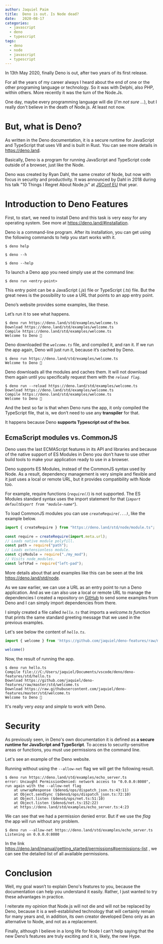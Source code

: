 ```yaml
---
author: Jaquiel Paim
title:  Deno is out. Is Node dead?
date:   2020-08-17
categories: 
  - javascript 
  - deno
  - typescript
tags:
  - deno 
  - node 
  - javascript 
  - typescript
---
```

In 13th May 2020, finally Deno is out, after two years of its first release.

For all the years of my career always I heard about the end of one or the other programing language or technology. So it was with Delphi, also PHP, within others. More recently it was the turn of the Node.Js.

One day, maybe every programming language will die (_I'm not sure ..._), but I really don't believe in the death of Node.js. At least not now.

# But, what is Deno?

As written in the Deno documentation, it is a secure runtime for JavaScript and TypeScript that uses V8 and is built in Rust. You can see more details in https://deno.land.

Basically, Deno is a program for running JavaScript and TypeScript code outside of a browser, just like the Node.

Deno was created by Ryan Dahl, the same creator of Node, but now with focus in security and productivity. It was announced by Dahl in 2018 during his talk "10 Things I Regret About Node.js" at [JSConf EU](https://2018.jsconf.eu/) that year.

# Introduction to Deno Features

First, to start, we need to install Deno and this task is very easy for any operating system. See more at https://deno.land/#installation.

Deno is a command-line program. After its installation, you can get using the following commands to help you start works with it.

```
$ deno help
```

```
$ deno --h
```

```
$ deno --help
```


To launch a Deno app you need simply use at the command line: 

```
$ deno run <entry-point>
```

This entry point can be a JavaScript (_.js_) file or TypeScript (_.ts_) file. But the great news is the possibility to use a URL that points to an app entry point.

Deno’s website provides some examples, like these.

Let’s run it to see what happens.

```
$ deno run https://deno.land/std/examples/welcome.ts
Download https://deno.land/std/examples/welcome.ts
Compile https://deno.land/std/examples/welcome.ts
Welcome to Deno 🦕
```

Deno downloaded the _`welcome.ts`_ file, and compiled it, and ran it. If we run the app again, Deno will just run it, because it’s cached by Deno.

```
$ deno run https://deno.land/std/examples/welcome.ts
Welcome to Deno 🦕
```

Deno downloads all the modules and caches them. It will not download them again until you specifically request them with the _`reload flag`_.

```
$ deno run --reload https://deno.land/std/examples/welcome.ts
Download https://deno.land/std/examples/welcome.ts
Compile https://deno.land/std/examples/welcome.ts
Welcome to Deno 🦕
```

And the best so far is that when Deno runs the app, it only compiled the TypeScript file, that is, we don’t need to use any __transpiler__ for that.    

It happens because Deno __supports Typescript out of the box__.

## EcmaScript modules vs. CommonJS

Deno uses the last ECMAScript features in its API and libraries and because of the native support of ES Modules in Deno you don’t have to use other build tools to make your application ready to use in a browser.

Deno supports ES Modules, instead of the CommonJS syntax used by Node. As a result, dependency management is very simple and flexible and it just uses a local or remote URL, but it provides compatibility with Node too.

For example, require functions (_`require()`_) is not supported. The ES Modules standard syntax uses the import statement for that (_`import defaultExport from "module-name"`_).

To load CommonJS modules you can use _`createRequire(...)`_, like the example below.

```javascript
import { createRequire } from "https://deno.land/std/node/module.ts";
 
const require = createRequire(import.meta.url);
// Loads native module polyfill.
const path = require("path");
// Loads extensionless module.
const cjsModule = require("./my_mod");
// Visits node_modules.
const leftPad = require("left-pad");
```

More details about that and examples like this can be seen at the link https://deno.land/std/node.

As we saw earlier, we can use a URL as an entry point to run a Deno application. And as we can also use a local or remote URL to manage the dependencies I created a repository on [GitHub](https://github.com/jaquiel/deno-features/tree/master/std) to send some examples from Deno and I can simply import dependencies from there.

I simply created a file called _`hello.ts`_ that imports a _welcome.ts function_ that prints the same standard greeting message that we used in the previous examples.

Let's see below the content of _`hello.ts`_.

```javascript
import { welcome } from 'https://github.com/jaquiel/deno-features/raw/master/std/welcome.ts'

welcome()
```

Now, the result of running the app.

```
$ deno run hello.ts
Compile file:///C:/Users/jaquiel/Documents/vscode/deno/deno-features/std/hello.ts
Download https://github.com/jaquiel/deno-features/raw/master/std/welcome.ts
Download https://raw.githubusercontent.com/jaquiel/deno-features/master/std/welcome.ts
Welcome to Deno 🦕
```

It's really very _easy_ and _simple_ to work with Deno.

# Security  

As previously seen, in Deno's own documentation it is defined as __a secure runtime for JavaScript and TypeScript__. To access to security-sensitive areas or functions, you must use permissions on the command line.

Let's see an example of the Deno website.

Running without using the `--allow-net` flag we will get the following result.

```
$ deno run https://deno.land/std/examples/echo_server.ts
error: Uncaught PermissionDenied: network access to "0.0.0.0:8080", run again with the --allow-net flag
    at unwrapResponse ($deno$/ops/dispatch_json.ts:43:11)
    at Object.sendSync ($deno$/ops/dispatch_json.ts:72:10)
    at Object.listen ($deno$/ops/net.ts:51:10)
    at Object.listen ($deno$/net.ts:152:22)
    at https://deno.land/std/examples/echo_server.ts:4:23

```

We can see that we had a permission denied error. But if we use the _flag_ the app will run without any problem.

```
$ deno run --allow-net https://deno.land/std/examples/echo_server.ts
Listening on 0.0.0.0:8080
```

In the link https://deno.land/manual/getting_started/permissions#permissions-list , we can see the detailed list of all available permissions.

# Conclusion

Well, my goal wasn’t to explain Deno's features to you, because the documentation can help you understand it easily. Rather, I just wanted to try these advantages in practice. 
 
I reiterate my opinion that Node.js will not die and will not be replaced by Deno, because it is a well-established technology that will certainly remain for many years and, in addition,  its own creator developed Deno only as an alternative to Node, and not as a replacement.

Finally, although I believe in a long life for Node I can't help saying that the new Deno’s features are truly exciting and it is, likely, the new Hype.
